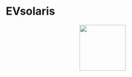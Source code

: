 # EVsolaris
<p align="center">
<img  src="https://github.com/EVsolaris/image/EVsolaris.jpg" height="120px">
</p>
